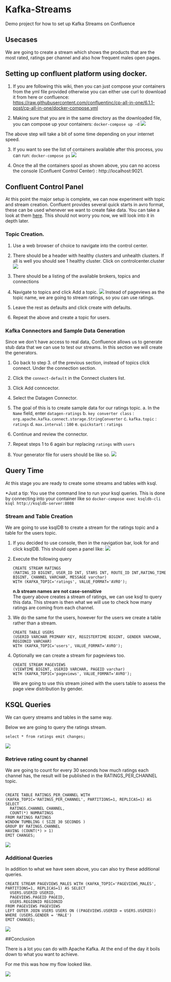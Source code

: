 # Kafka-Streams
Demo project for how to set up Kafka Streams on Confluence

## Usecases

We are going to create a stream which shows the products that are the most rated, ratings per channel and also how frequent males open pages.

## Setting up confluent platform using docker.

1. If you are following this wiki, then you can just compose your containers from the yml file provided otherwise you can either use curl to download it from here or confluence: https://raw.githubusercontent.com/confluentinc/cp-all-in-one/6.1.1-post/cp-all-in-one/docker-compose.yml

2. Making sure that you are in the same directory as the downloaded file, you can compose up your containers:
`docker-compose up -d`
![](compose.png)

The above step will take a bit of some time depending on your internet speed.

3. If you want to see the list of containers available after this process, you can run:
`docker-compose ps`
![](compose.png)

4. Once the all the containers spool as shown above, you can no access the console (Confluent Control Center) :
http://localhost:9021. 

## Confluent Control Panel

At this point the major setup is complete, we can now experiment with topic and stream creation. Confluent provides several quick starts in avro format, these can be used whenever we want to create fake data. You can take a look at them [here](https://github.com/confluentinc/kafka-connect-datagen/tree/master/src/main/resources). This should not worry you now, we will look into it in depth later.

### Topic Creation.

1. Use a web browser of choice to navigate into the control center.
2. There should be a header with healthy clusters and unhealth clusters. If all is well you should see 1 healthy cluster. Click on controlcenter.cluster
![](cc.png)

3. There should be a listing of the available brokers, topics and connections

4. Navigate to topics and click Add a topic.
![](newtopic.png)
Instead of pageviews as the topic name, we are going to stream ratings, so you can use ratings.

5. Leave the rest as defaults and click create with defaults.

6. Repeat the above and create a topic for users.

### Kafka Connectors and Sample Data Generation

Since we don't have access to real data, Confluence allows us to generate stub data that we can use to test our streams. In this section we will create the generators.

1. Go back to step 3. of the previous section, instead of topics click connect. Under the connection section.
2. Click the `connect-default` in the Connect clusters list.
3. Click Add conncector.
4. Select the Datagen Connector.
5. The goal of this is to create sample data for our ratings topic. 
    a. In the `Name` field, enter `datagen-ratings`
    b. `key converter class` : `org.apache.kafka.connect.storage.StringConverter`
    c. `kafka.topic` : `ratings`
    d. `max.interval` : `100`
    e. `quickstart` : `ratings`

6. Continue and review the connector.
7. Repeat steps 1 to 6 again bur replacing `ratings` with `users`
8. Your generator file for users should be like so.
![](user_gen.png)

## Query Time

At this stage you are ready to create some streams and tables with ksql.

*Just a tip: You use the command line to run your ksql queries. This is done by connecting into your container like so `docker-compose exec ksqldb-cli ksql http://ksqldb-server:8088`

### Stream and Table Creation
We are going to use ksqlDB to create a stream for the ratings topic and a table for the users topic.

1. If you decided to use console, then in the navigation bar, look for and click ksqlDB. This should open a panel like:
![](ksql.png)
2. Execute the following query
    ```
    CREATE STREAM RATINGS
    (RATING_ID BIGINT, USER_ID INT, STARS INT, ROUTE_ID INT,RATING_TIME BIGINT, CHANNEL VARCHAR, MESSAGE varchar)
    WITH (KAFKA_TOPIC='ratings', VALUE_FORMAT='AVRO');
    ```
    **n.b stream names are not case-sensitive**  
    The query above creates a stream of ratings, we can use ksql to query this data. This stream is then what we will use to check how many ratings are coming from each channel.
 3. We do the same for the users, however for the users we create a table rather than a stream.

    ```
    CREATE TABLE USERS
    (USERID VARCHAR PRIMARY KEY, REGISTERTIME BIGINT, GENDER VARCHAR, REGIONID VARCHAR)
    WITH (KAFKA_TOPIC='users', VALUE_FORMAT='AVRO');
    
    ```
4. Optionally we can create a stream for pageviews too.

    ```
    CREATE STREAM PAGEVIEWS
    (VIEWTIME BIGINT, USERID VARCHAR, PAGEID varchar)
    WITH (KAFKA_TOPIC='pageviews', VALUE_FORMAT='AVRO');
    ```

   We are going to use this stream joined with the users table to assess the page view distribution by gender.

## KSQL Queries

We can query streams and tables in the same way.

Below we are going to query the ratings stream.

```
select * from ratings emit changes;

```

![](ratings_query.png)

### Retrieve rating count by channel

We are going to count for every 30 seconds how much ratings each channel has, the result will be published in the RATINGS_PER_CHANNEL topic.

``` 

CREATE TABLE RATINGS_PER_CHANNEL WITH (KAFKA_TOPIC='RATINGS_PER_CHANNEL', PARTITIONS=1, REPLICAS=1) AS SELECT
  RATINGS.CHANNEL CHANNEL,
  COUNT(*) NUMRATINGS
FROM RATINGS RATINGS
WINDOW TUMBLING ( SIZE 30 SECONDS ) 
GROUP BY RATINGS.CHANNEL
HAVING (COUNT(*) > 1)
EMIT CHANGES;

```

![](rat_per_ch.png)

### Additional Queries 

In addition to what we have seen above, you can also try these additional queries.

```
CREATE STREAM PAGEVIEWS_MALES WITH (KAFKA_TOPIC='PAGEVIEWS_MALES', PARTITIONS=1, REPLICAS=1) AS SELECT
  USERS.USERID USERID,
  PAGEVIEWS.PAGEID PAGEID,
  USERS.REGIONID REGIONID
FROM PAGEVIEWS PAGEVIEWS
LEFT OUTER JOIN USERS USERS ON ((PAGEVIEWS.USERID = USERS.USERID))
WHERE (USERS.GENDER = 'MALE')
EMIT CHANGES;

```

![](additional.png)

##Conclusion

There is a lot you can do with Apache Kafka. At the end of the day it boils down to what you want to achieve.

For me this was how my flow looked like.

![](flow.png)
